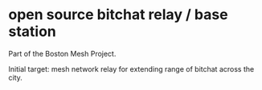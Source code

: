 # open source bitchat relay / base station

Part of the Boston Mesh Project.

Initial target: mesh network relay for extending range of bitchat across the city.
